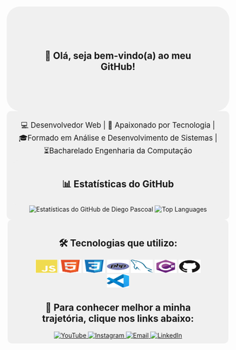 <div align="center" style="
  background-color: #f0f0f0; 
  padding: 70px 50px;        
  border-radius: 30px;     
  max-width: 900px;         
  margin: auto;
">
  <h2>👋 Olá, seja bem-vindo(a) ao meu GitHub!</h2>
</div>
<div align="center" style="background-color: #f0f0f0; padding: 15px; border-radius: 10px; max-width: 600px; margin: auto;">
  <p style="font-size: 1.2em; margin: 5px;"> 💻 Desenvolvedor Web  |  🚀 Apaixonado por Tecnologia  |  🎓Formado em Análise e Desenvolvimento de Sistemas | ⏳Bacharelado Engenharia da Computação</p>
 <div align="center" style="
  background-color: #f0f0f0; 
  padding: 10px 50px;        
  border-radius: 10px;     
  max-width: 400px;         
  margin: auto;
">
  <h2>📊 Estatísticas do GitHub</h2>
</div>
  <a href="https://github.com/Dev-DiegoPascoal" target="_blank" style="text-decoration: none;">
  <img style="height: 130px;" src="https://github-readme-stats.vercel.app/api?username=Dev-DiegoPascoal&show_icons=true&theme=tokyonight&include_all_commits=true&count_private=true" alt="Estatísticas do GitHub de  Diego Pascoal"/>
  <img style="height: 130px;" src="https://github-readme-stats.vercel.app/api/top-langs/?username=Dev-DiegoPascoal&layout=compact&langs_count=6&theme=tokyonight" alt="Top Languages"/>
</a>
</div>
<div align="center" style="
  background-color: #f0f0f0; 
  padding: 10px 50px;        
  border-radius: 10px;     
  max-width: 400px;         
  margin: auto;
">
<h2>🛠️ Tecnologias que utilizo:</h2>
<div align="center" >
  <img alt="JavaScript" height="30" width="50" src="https://raw.githubusercontent.com/devicons/devicon/master/icons/javascript/javascript-plain.svg" />
  <img alt="HTML5" height="30" width="50" src="https://raw.githubusercontent.com/devicons/devicon/master/icons/html5/html5-original.svg" />
  <img alt="CSS3" height="30" width="50" src="https://raw.githubusercontent.com/devicons/devicon/master/icons/css3/css3-original.svg" />
  <img alt="PHP" height="30" width="50" src="https://raw.githubusercontent.com/devicons/devicon/master/icons/php/php-original.svg" />
  <img alt="MySQL" height="30" width="50" src="https://raw.githubusercontent.com/devicons/devicon/master/icons/mysql/mysql-original.svg" />
  <img alt="C#" height="30" width="50" src="https://raw.githubusercontent.com/devicons/devicon/master/icons/csharp/csharp-original.svg" />
  <img alt="GitHub" height="30" width="50" src="https://raw.githubusercontent.com/devicons/devicon/master/icons/github/github-original.svg" />
  <img alt="VS Code" height="30" width="50" src="https://raw.githubusercontent.com/devicons/devicon/master/icons/vscode/vscode-original.svg" />
</div>

## 📌 Para conhecer melhor a minha trajetória, clique nos links abaixo:
<div align="center">
  <a href="https://www.youtube.com/@diegopascoal3286" target="_blank" rel="noopener noreferrer" aria-label="YouTube de Diego Pascoal">
    <img src="https://img.shields.io/badge/YouTube-FF0000?style=for-the-badge&logo=youtube&logoColor=white" alt="YouTube"/>
  </a>
  <a href="https://instagram.com/diegoviolapascoal/" target="_blank" rel="noopener noreferrer" aria-label="Instagram de Diego Pascoal">
    <img src="https://img.shields.io/badge/-Instagram-%23E4405F?style=for-the-badge&logo=instagram&logoColor=white" alt="Instagram"/>
  </a>
<!-- <a href="https://dev-diegopascoal.github.io/meu_portifolio/" target="_blank" rel="noopener noreferrer" aria-label="Portfólio de Diego Pascoal">
  <img src="https://img.shields.io/badge/-Meu--Portifólio-%235c66f3?style=for-the-badge&logo=data:image/png;base64,iVBORw0KGgoAAAANSUhEUgAAAAoAAAAKCAYAAACNMs+9AAAAQklEQVQoU2NkQAP/Gf4fJhBlZGBgYODAQMQAFZDKYCZgMjAxM4g8hjMzM9QEUwITC0gWQfAQUxjNnDRAkAIBoUDXGEKyAAAAABJRU5ErkJggg==](https://github.com/Dev-DiegoPascoal/meu_portifolio/blob/main/src/imagens/logo_diegopascoal_branca_pequeno.png)&logoColor=white" alt="Badge do Portfólio"/>
</a> -->
  <a href="mailto:contatodiegopascoal@gmail.com" target="_blank" rel="noopener noreferrer" aria-label="Email de contato Diego Pascoal">
    <img src="https://img.shields.io/badge/-Gmail-%23333?style=for-the-badge&logo=gmail&logoColor=white" alt="Email"/>
  </a>
  <a href="https://www.linkedin.com/in/diegoappascoal/" target="_blank" rel="noopener noreferrer" aria-label="LinkedIn de Diego Pascoal">
    <img src="https://img.shields.io/badge/-LinkedIn-%230077B5?style=for-the-badge&logo=linkedin&logoColor=white" alt="LinkedIn"/>
  </a>
</div>

